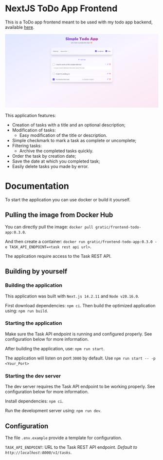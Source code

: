 # NextJS ToDo App Frontend

This is a ToDo app frontend meant to be used with my todo app backend, available [here](https://github.com/Gratic/simple-todo-app).

![Illustration of the homepage](./public/homepage.png)

This application features:
 * Creation of tasks with a title and an optional description;
 * Modification of tasks:
   * Easy modification of the title or description.
 * Simple checkmark to mark a task as complete or uncomplete;
 * Filtering tasks:
   * Archive the completed tasks quickly.
 * Order the task by creation date;
 * Save the date at which you completed task;
 * Easily delete tasks you made by error.

# Documentation

To start the application you can use docker or build it yourself.

## Pulling the image from Docker Hub

You can directly pull the image: `docker pull gratic/frontend-todo-app:0.3.0`.

And then create a container: `docker run gratic/frontend-todo-app:0.3.0 -e TASK_API_ENDPOINT=<task rest api url>`.

The application require access to the Task REST API.

## Building by yourself

### Building the application

This application was built with `Next.js 14.2.11` and `Node v20.16.0`.

First download dependencies: `npm ci`.
Then build the optimized application using: `npm run build`.

### Starting the application

Make sure the Task API endpoint is running and configured properly. See configuration below for more information.

After building the application, use: `npm run start`.

The application will listen on port `3000` by default. Use `npm run start -- -p <Your_Port>`

### Starting the dev server

The dev server requires the Task API endpoint to be working properly. See configuration below for more information.

Install dependencies: `npm ci`.

Run the development server using: `npm run dev`.

## Configuration

The file `.env.example` provide a template for configuration.

`TASK_API_ENDPOINT`: URL to the Task REST API endpoint. *Default to `http://localhost:8000/v1/tasks`*.